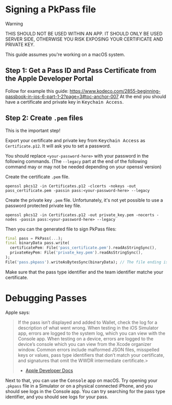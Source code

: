 # Signing a PkPass file

> [!WARNING]
> THIS SHOULD NOT BE USED WITHIN AN APP. 
> IT SHOULD ONLY BE USED SERVER SIDE, OTHERWISE YOU RISK EXPOSING YOUR CERTIFICATE AND PRIVATE KEY.

This guide assumes you're working on a macOS system.

## Step 1: Get a Pass ID and Pass Certificate from the Apple Developer Portal

Follow for example this guide: https://www.kodeco.com/2855-beginning-passbook-in-ios-6-part-1-2?page=3#toc-anchor-007
At the end you should have a certificate and private key in <kbd>Keychain Access</kbd>.

## Step 2: Create `.pem` files

This is the important step!

Export your certificate and private key from <kbd>Keychain Access</kbd> as `Certificate.p12`. It will ask you to set a password.

You should replace `<your-password-here>` with your password in the following commands.
(The `--legacy` part at the end of the following command may or may not be needed depending on your openssl version)

Create the certificate `.pem` file.
```shell
openssl pkcs12 -in Certificates.p12 -clcerts -nokeys -out pass_certificate.pem -passin pass:<your-password-here> --legacy
```

Create the private key `.pem` file. Unfortunately, it's not yet possible to use a password protected private key file.
```shell
openssl pkcs12 -in Certificates.p12 -out private_key.pem -nocerts -nodes -passin pass:<your-password-here> --legacy
```

Then you can the generated file to sign PkPass files:

```dart
final pass = PkPass(...);
final binaryData pass.write(
  certificatePem: File('pass_certificate.pem').readAsStringSync(),
  privateKeyPem: File('private_key.pem').readAsStringSync(),
);
File('pass.pkpass').writeAsBytesSync(binaryData); // The file ending is important
```

Make sure that the pass type identifier and the team identifier matche your certificate.


# Debugging Passes

Apple says:

> If the pass isn’t displayed and added to Wallet, check the log for a description of what went wrong.
> When testing in the iOS Simulator app, errors are logged to the system log, which you can view with the Console app.
> When testing on a device, errors are logged to the device’s console which you can view from the Xcode organizer window.
> Common errors include malformed JSON files, misspelled keys or values, pass type identifiers that don’t match
> your certificate, and signatures that omit the WWDR intermediate certificate.>
>
> - [Apple Developer Docs](https://developer.apple.com/library/archive/documentation/UserExperience/Conceptual/PassKit_PG/Creating.html#//apple_ref/doc/uid/TP40012195-CH4-SW1)

Next to that, you can use the <kbd>Console</kbd> app on macOS. Try opening your `.pkpass` file in a Simulator or on a physical connected iPhone, and you should see logs in the Console app.
You can try searching for the pass type identifier, and you should see logs for your pass.
